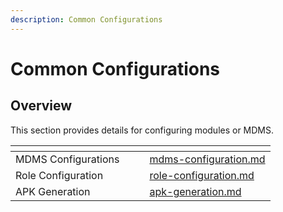 ```yaml
---
description: Common Configurations
---
```


# Common Configurations

## **Overview**

This section provides details for configuring modules or MDMS.&#x20;

<table data-card-size="large" data-view="cards"><thead><tr><th></th><th></th><th></th><th data-hidden data-card-target data-type="content-ref"></th></tr></thead><tbody><tr><td>MDMS Configurations</td><td></td><td></td><td><a href="mdms-configuration.md">mdms-configuration.md</a></td></tr><tr><td>Role Configuration</td><td></td><td></td><td><a href="role-configuration.md">role-configuration.md</a></td></tr><tr><td>APK Generation</td><td></td><td></td><td><a href="apk-generation.md">apk-generation.md</a></td></tr></tbody></table>
